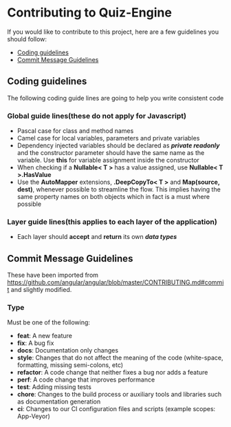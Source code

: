 # Contributing to Quiz-Engine
If you would like to contribute to this project, here are a few guidelines you should follow:

- [Coding guidelines](#coding-guidelines)
- [Commit Message Guidelines](#commit-message-guidelines)

## Coding guidelines
The following coding guide lines are going to help you write consistent code

### Global guide lines(these do not apply for Javascript)
 * Pascal case for class and method names
 * Camel case for local variables, parameters and private variables
 * Dependency injected variables should be declared as ***private readonly*** and the constructor parameter should have the same name as the variable. Use **this** for variable assignment inside the constructor
 * When checking if a **Nullable< T >** has a value assigned, use **Nullable< T >.HasValue**
 * Use the **AutoMapper** extensions,  **.DeepCopyTo< T >** and **Map(source, dest)**, whenever possible to streamline the flow. This implies having the same property names on both objects which in fact is a must where possible


### Layer guide lines(this applies to each layer of the application)
 * Each layer should **accept** and **return** its own ***data types***

## Commit Message Guidelines
These have been imported from https://github.com/angular/angular/blob/master/CONTRIBUTING.md#commit and slightly modified.

### Type
Must be one of the following:

* **feat**: A new feature
* **fix**: A bug fix
* **docs**: Documentation only changes
* **style**: Changes that do not affect the meaning of the code (white-space, formatting, missing semi-colons, etc)
* **refactor**: A code change that neither fixes a bug nor adds a feature
* **perf**: A code change that improves performance
* **test**: Adding missing tests
* **chore**: Changes to the build process or auxiliary tools and libraries such as documentation generation
* **ci**: Changes to our CI configuration files and scripts (example scopes: App-Veyor)
